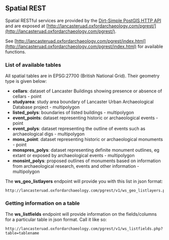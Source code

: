 ## Spatial REST

Spatial RESTful services are provided by the [Dirt-Simple PostGIS HTTP API](https://github.com/tobinbradley/dirt-simple-postgis-http-api) and are exposed at [http://lancasteruad.oxfordarchaeology.com/pgrest/](http://lancasteruad.oxfordarchaeology.com/pgrest/).

See [http://lancasteruad.oxfordarchaeology.com/pgrest/index.html](http://lancasteruad.oxfordarchaeology.com/pgrest/index.html) for available functions.

### List of available tables

All spatial tables are in EPSG:27700 (British National Grid). Their geometry type is given below:

* **cellars**: dataset of Lancaster Buildings showing presence or absence of cellars - point
* **studyarea**: study area boundary of Lancaster Urban Archaeological Database project - multipolygon
* **listed_polys**: boundaries of listed buildings - multipolygon
* **event_points**: dataset representing historic or archaeological events - point
* **event_polys**: dataset representing the outline of events such as archaeological digs - multipolygon
* **mons_point**: dataset representing historic or archaeological monuments - point
* **monspres_polys**: dataset representing definite monument outlines, eg extant or exposed by archaeological events - multipolygon
* **monsint_polys**: proposed outlines of monuments based on information from archaeological research, events and other information - multipolygon

The **ws_geo_listlayers** endpoint will provide you with this list in json format:

    http://lancasteruad.oxfordarchaeology.com/pgrest/v1/ws_geo_listlayers.php

### Getting information on a table

The **ws_listfields** endpoint will provide information on the fields/columns for a particular table in json format. Call it like so:

    http://lancasteruad.oxfordarchaeology.com/pgrest/v1/ws_listfields.php?table=tablename


